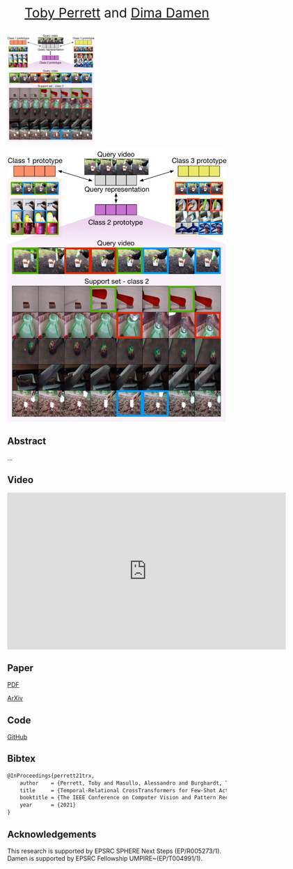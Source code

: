 <p align="center" style="font-size:30px">
<a href="https://tobyperrett.github.io/">Toby Perrett</a> and <a href="https://dimadamen.github.io/">Dima Damen</a>
</p>

<img src="vis10.jpg" width="200">

![Image](vis10.jpg)

## Abstract
...


## Video


<iframe align="center" width="640" height="360" src="https://www.youtube.com/embed/8MtC6X4w4jE" frameborder="0" allow="accelerometer; autoplay; encrypted-media; gyroscope; picture-in-picture" allowfullscreen></iframe>



## Paper

[PDF](main.pdf)

[ArXiv](https://arxiv.org/abs/2101.06184)

## Code

[GitHub](https://github.com/tobyperrett/trx)

## Bibtex

```markdown
@InProceedings{perrett21trx,
    author    = {Perrett, Toby and Masullo, Alessandro and Burghardt, Tilo and Mirmehdi, Majid and Damen, Dima},
    title     = {Temporal-Relational CrossTransformers for Few-Shot Action Recognition},
    booktitle = {The IEEE Conference on Computer Vision and Pattern Recognition (CVPR)},
    year      = {2021}
}
```

## Acknowledgements
This research is supported by EPSRC SPHERE Next Steps (EP/R005273/1). Damen is supported by EPSRC Fellowship UMPIRE~(EP/T004991/1).
